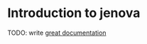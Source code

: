 # Introduction to jenova

TODO: write [great documentation](http://jacobian.org/writing/what-to-write/)

